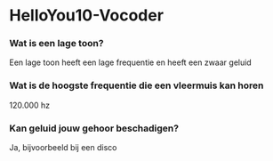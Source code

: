 # HelloYou10-Vocoder

### Wat is een lage toon?
Een lage toon heeft een lage frequentie en heeft een zwaar geluid

### Wat is de hoogste frequentie die een vleermuis kan horen
120.000 hz

### Kan geluid jouw gehoor beschadigen?
Ja, bijvoorbeeld bij een disco
